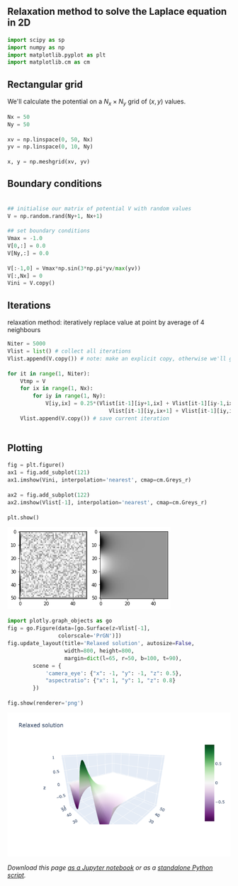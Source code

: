 ## Relaxation method to solve the Laplace equation in 2D




```python
import scipy as sp
import numpy as np
import matplotlib.pyplot as plt
import matplotlib.cm as cm
```

## Rectangular grid

We'll calculate the potential on a $N_x\times N_y$ grid of $(x,y)$ values.


```python
Nx = 50
Ny = 50

xv = np.linspace(0, 50, Nx)
yv = np.linspace(0, 10, Ny)

x, y = np.meshgrid(xv, yv)
```

## Boundary conditions



```python

## initialise our matrix of potential V with random values
V = np.random.rand(Ny+1, Nx+1)

## set boundary conditions
Vmax = -1.0
V[0,:] = 0.0
V[Ny,:] = 0.0

V[:-1,0] = Vmax*np.sin(3*np.pi*yv/max(yv))
V[:,Nx] = 0
Vini = V.copy()
```

## Iterations

relaxation method: iteratively replace value at point by average of 4 neighbours


```python
Niter = 5000
Vlist = list() # collect all iterations
Vlist.append(V.copy()) # note: make an explicit copy, otherwise we'll get the same object

for it in range(1, Niter):
    Vtmp = V
    for ix in range(1, Nx):
        for iy in range(1, Ny):
            V[iy,ix] = 0.25*(Vlist[it-1][iy+1,ix] + Vlist[it-1][iy-1,ix] + 
                                Vlist[it-1][iy,ix+1] + Vlist[it-1][iy,ix-1])
    Vlist.append(V.copy()) # save current iteration
    
```

## Plotting




```python
fig = plt.figure()
ax1 = fig.add_subplot(121)
ax1.imshow(Vini, interpolation='nearest', cmap=cm.Greys_r)

ax2 = fig.add_subplot(122)
ax2.imshow(Vlist[-1], interpolation='nearest', cmap=cm.Greys_r)

plt.show()

```


![png](../nb_img/phys304/relaxation_9_0.png)



```python
import plotly.graph_objects as go
fig = go.Figure(data=[go.Surface(z=Vlist[-1],  
                colorscale='PrGN')])
fig.update_layout(title='Relaxed solution', autosize=False,
                  width=800, height=800,
                  margin=dict(l=65, r=50, b=100, t=90),
        scene = {
            'camera_eye': {"x": -1, "y": -1, "z": 0.5},
            "aspectratio": {"x": 1, "y": 1, "z": 0.8}
        })

fig.show(renderer='png') 
```


![png](../nb_img/phys304/relaxation_10_0.png)


_Download this page [as a Jupyter notebook](https://github.com/vuw-scps/python-physics/raw/master/notebooks/phys304/relaxation.ipynb) or as a [standalone Python script](https://github.com/vuw-scps/python-physics/raw/master/scripts/phys304/relaxation.py)._
